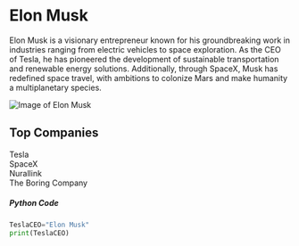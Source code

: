 # Elon Musk
Elon Musk is a visionary entrepreneur known for his groundbreaking work in industries ranging from electric vehicles to space exploration. 
As the CEO of Tesla, he has pioneered the development of sustainable transportation and renewable energy solutions. 
Additionally, through SpaceX, Musk has redefined space travel, with ambitions to colonize Mars and make humanity a multiplanetary species.

![Image of Elon Musk](https://www.sciencefriday.com/wp-content/uploads/2023/10/elon-musk.jpg)

## Top Companies
Tesla <br>
SpaceX <br>
Nurallink <br>
The Boring Company <br>

##### Python Code
``` python
TeslaCEO="Elon Musk"
print(TeslaCEO)
```
